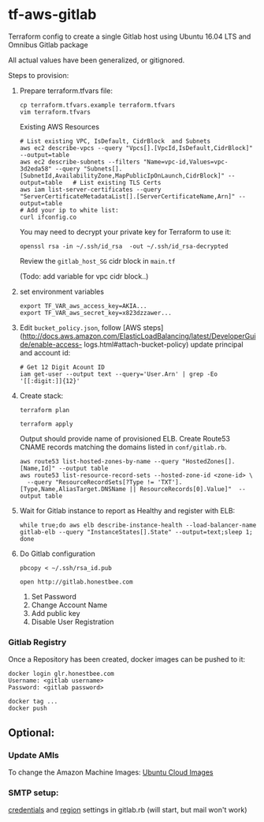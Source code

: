 # tf-aws-gitlab

Terraform config to create a single Gitlab host using Ubuntu 16.04 LTS and Omnibus Gitlab package

All actual values have been generalized, or gitignored. 

Steps to provision:

1. Prepare terraform.tfvars file:
   ```
   cp terraform.tfvars.example terraform.tfvars
   vim terraform.tfvars
   ```

   Existing AWS Resources
   ```
   # List existing VPC, IsDefault, CidrBlock  and Subnets
   aws ec2 describe-vpcs --query "Vpcs[].[VpcId,IsDefault,CidrBlock]" --output=table
   aws ec2 describe-subnets --filters "Name=vpc-id,Values=vpc-3d2eda58" --query "Subnets[].[SubnetId,AvailabilityZone,MapPublicIpOnLaunch,CidrBlock]" --output=table   # List existing TLS Certs
   aws iam list-server-certificates --query "ServerCertificateMetadataList[].[ServerCertificateName,Arn]" --output=table
   # Add your ip to white list:
   curl ifconfig.co
   ```

   You may need to decrypt your private key for Terraform to use it:
   ```
   openssl rsa -in ~/.ssh/id_rsa  -out ~/.ssh/id_rsa-decrypted
   ```

   Review the `gitlab_host_SG` cidr block in `main.tf`

   (Todo: add variable for vpc cidr block..)

2. set environment variables
   ```
   export TF_VAR_aws_access_key=AKIA...
   export TF_VAR_aws_secret_key=x823dzzawer...
   ```

3. Edit `bucket_policy.json`, follow [AWS steps](http://docs.aws.amazon.com/ElasticLoadBalancing/latest/DeveloperGuide/enable-access- logs.html#attach-bucket-policy)
   update principal and account id:
   ```
   # Get 12 Digit Acount ID
   iam get-user --output text --query='User.Arn' | grep -Eo '[[:digit:]]{12}'
   ```


4. Create stack:
   
   ```
   terraform plan
   ```
   
   ```
   terraform apply
   ```
   
   Output should provide name of provisioned ELB. Create Route53 CNAME records matching the domains listed in `conf/gitlab.rb`.

   ```
   aws route53 list-hosted-zones-by-name --query "HostedZones[].[Name,Id]" --output table
   aws route53 list-resource-record-sets --hosted-zone-id <zone-id> \
     --query "ResourceRecordSets[?Type != 'TXT'].[Type,Name,AliasTarget.DNSName || ResourceRecords[0].Value]"  --output table
   ```
  

5. Wait for Gitlab instance to report as Healthy and register with ELB:

   ```
   while true;do aws elb describe-instance-health --load-balancer-name gitlab-elb --query "InstanceStates[].State" --output=text;sleep 1; done
   ```


6. Do Gitlab configuration

   
   ```
   pbcopy < ~/.ssh/rsa_id.pub
   ```
   
   ```
   open http://gitlab.honestbee.com
   ```
   
   1. Set Password
   2. Change Account Name
   3. Add public key
   4. Disable User Registration

### Gitlab Registry

Once a Repository has been created, docker images can be pushed to it:

```
docker login glr.honestbee.com
Username: <gitlab username>
Password: <gitlab password>
```

```
docker tag ... 
docker push
```

## Optional:

### Update AMIs

To change the Amazon Machine Images: [Ubuntu Cloud Images](https://cloud-images.ubuntu.com/locator/ec2/)

### SMTP setup:

[credentials](https://github.com/comerford/tf-aws-gitlab/blob/master/conf/gitlab.rb#L290) and [region](https://github.com/comerford/tf-aws-gitlab/blob/master/conf/gitlab.rb#L288) settings in gitlab.rb (will start, but mail won't work)

